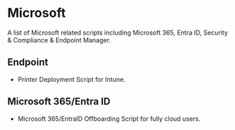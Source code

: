 # Microsoft
A list of Microsoft related scripts including Microsoft 365, Entra ID, Security &amp; Compliance &amp; Endpoint Manager.

## Endpoint
- Printer Deployment Script for Intune.

## Microsoft 365/Entra ID
- Microsoft 365/EntraID Offboarding Script for fully cloud users.
